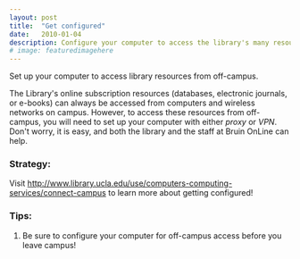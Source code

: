 ```yaml
---
layout: post
title:  "Get configured"
date:   2010-01-04
description: Configure your computer to access the library's many resources.
# image: featuredimagehere
---
```


<p class="intro"><span class="dropcap">S</span>et up your computer to access library resources from off-campus.</p>

The Library's online subscription resources (databases, electronic journals, or e-books) can always be accessed from computers and wireless networks on campus. However, to access these resources from off-campus, you will need to set up your computer with either *proxy* or *VPN*. Don't worry, it is easy, and both the library and the staff at Bruin OnLine can help.


### Strategy:

Visit <a href="http://www.library.ucla.edu/use/computers-computing-services/connect-campus" target="_blank">http://www.library.ucla.edu/use/computers-computing-services/connect-campus</a> to learn more about getting configured!

### Tips:

<ol class="tiplist">
<li>Be sure to configure your computer for off-campus access before you leave campus!</li>
</ol>
